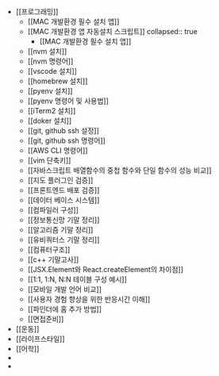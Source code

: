 - [[프로그래밍]]
	- [[MAC 개발환경 필수 설치 앱]]
	- [[MAC 개발환경 앱 자동설치 스크립트]]
	  collapsed:: true
		- [[MAC 개발환경 필수 설치 앱]]
	- [[nvm 설치]]
	- [[nvm 명령어]]
	- [[vscode 설치]]
	- [[homebrew 설치]]
	- [[pyenv 설치]]
	- [[pyenv 명령어 및 사용법]]
	- [[iTerm2 설치]]
	- [[doker 설치]]
	- [[git, github ssh 설정]]
	- [[git, github ssh 명령어]]
	- [[AWS CLI 명령어]]
	- [[vim 단축키]]
	- [[자바스크립트 배열함수의 중첩 함수와 단일 함수의 성능 비교]]
	- [[지도 플러그인 검증]]
	- [[프론트엔드 배포 검증]]
	- [[데이터 베이스 시스템]]
	- [[컴파일러 구성]]
	- [[정보통신망 기말 정리]]
	- [[알고리즘 기말 정리]]
	- [[유비쿼터스 기말 정리]]
	- [[컴퓨터구조]]
	- [[c++ 기말고사]]
	- [[JSX.Element와 React.createElement의 차이점]]
	- [[1:1, 1:N, N:N 테이블 구성 예시]]
	- [[모바일 개발 언어 비교]]
	- [[사용자 경험 향상을 위한 반응시간 이해]]
	- [[파인더에 홈 추가 방법]]
	- [[면접준비]]
- [[운동]]
- [[라이프스타일]]
- [[어학]]
-
-